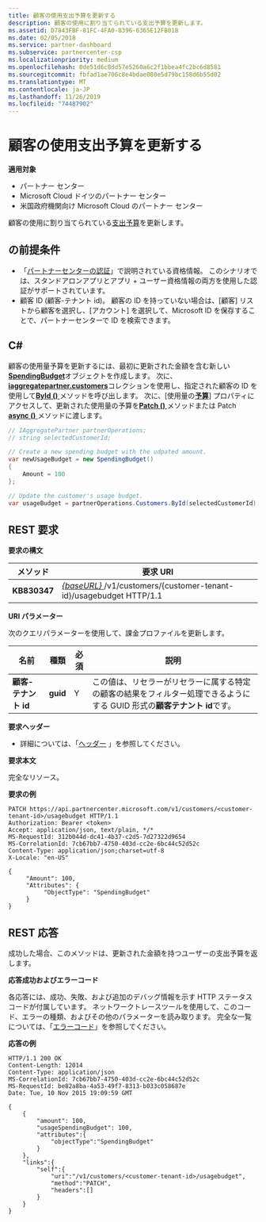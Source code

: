 ```yaml
---
title: 顧客の使用支出予算を更新する
description: 顧客の使用に割り当てられている支出予算を更新します。
ms.assetid: D7843FBF-81FC-4FA0-8396-6365E12FB01B
ms.date: 02/05/2018
ms.service: partner-dashboard
ms.subservice: partnercenter-csp
ms.localizationpriority: medium
ms.openlocfilehash: 0de51d6c8dd57e5260a6c2f1bbea4fc2bc6d8581
ms.sourcegitcommit: fbfad1ae706c8e4bdae080e5d79bc158d6b55d02
ms.translationtype: MT
ms.contentlocale: ja-JP
ms.lasthandoff: 11/26/2019
ms.locfileid: "74487902"
---
```

# <a name="update-a-customers-usage-spending-budget"></a>顧客の使用支出予算を更新する


**適用対象**

- パートナー センター
- Microsoft Cloud ドイツのパートナー センター
- 米国政府機関向け Microsoft Cloud のパートナー センター

顧客の使用に割り当てられている[支出予算](customer-usage-resources.md#customerusagesummary)を更新します。

## <a name="span-idprerequisitesspan-idprerequisitesspan-idprerequisitesprerequisites"></a><span id="Prerequisites"/><span id="prerequisites"/><span id="PREREQUISITES"/>の前提条件


- 「[パートナーセンターの認証](partner-center-authentication.md)」で説明されている資格情報。 このシナリオでは、スタンドアロンアプリとアプリ + ユーザー資格情報の両方を使用した認証がサポートされています。
- 顧客 ID (顧客-テナント id)。 顧客の ID を持っていない場合は、[顧客] リストから顧客を選択し、[アカウント] を選択して、Microsoft ID を保存することで、パートナーセンターで ID を検索できます。

## <a name="span-idc_span-idc_c"></a><span id="C_"/><span id="c_"/>C#


顧客の使用量予算を更新するには、最初に更新された金額を含む新しい[**SpendingBudget**](https://docs.microsoft.com/dotnet/api/microsoft.store.partnercenter.models.usage.spendingbudget)オブジェクトを作成します。 次に、 [**iaggregatepartner.customers**](https://docs.microsoft.com/dotnet/api/microsoft.store.partnercenter.customers.icustomercollection)コレクションを使用し、指定された顧客の ID を使用して[**ById ()** ](https://docs.microsoft.com/dotnet/api/microsoft.store.partnercenter.customers.icustomercollection.byid)メソッドを呼び出します。 次に、[使用量の[**予算**](https://docs.microsoft.com/dotnet/api/microsoft.store.partnercenter.customers.icustomer.usagebudget)] プロパティにアクセスして、更新された使用量の予算を[**Patch ()** ](https://docs.microsoft.com/dotnet/api/microsoft.store.partnercenter.usage.icustomerusagespendingbudget.patch)メソッドまたは Patch [**async ()** ](https://docs.microsoft.com/dotnet/api/microsoft.store.partnercenter.usage.icustomerusagespendingbudget.patchasync)メソッドに渡します。

``` csharp
// IAggregatePartner partnerOperations;
// string selectedCustomerId;

// Create a new spending budget with the udpated amount.
var newUsageBudget = new SpendingBudget()
{  
    Amount = 100
};

// Update the customer's usage budget.
var usageBudget = partnerOperations.Customers.ById(selectedCustomerId).UsageBudget.Patch(newUsageBudget);
```



## <a name="span-id_requestspan-id_requestspan-id_request-rest-request"></a><span id="_Request"/><span id="_request"/><span id="_REQUEST"/> REST 要求


**要求の構文**

| メソッド    | 要求 URI                                                                                             |
|-----------|---------------------------------------------------------------------------------------------------------|
| **KB830347** | [ *{baseURL}* ](partner-center-rest-urls.md)/v1/customers/{customer-tenant-id}/usagebudget HTTP/1.1 |   
 

**URI パラメーター**

次のクエリパラメーターを使用して、課金プロファイルを更新します。

| 名前                   | 種類     | 必須 | 説明                                                                                                                                            |
|------------------------|----------|----------|--------------------------------------------------------------------------------------------------------------------------------------------------------|
| **顧客-テナント id** | **guid** | Y        | この値は、リセラーがリセラーに属する特定の顧客の結果をフィルター処理できるようにする GUID 形式の**顧客テナント id**です。 |

 

**要求ヘッダー**

- 詳細については、「[ヘッダー](headers.md) 」を参照してください。


**要求本文**

完全なリソース。


**要求の例**

```http
PATCH https://api.partnercenter.microsoft.com/v1/customers/<customer-tenant-id>/usagebudget HTTP/1.1
Authorization: Bearer <token>
Accept: application/json, text/plain, */*
MS-RequestId: 312b044d-dc41-4b37-c2d5-7d27322d9654
MS-CorrelationId: 7cb67bb7-4750-403d-cc2e-6bc44c52d52c
Content-Type: application/json;charset=utf-8
X-Locale: "en-US"

{
     "Amount": 100,
     "Attributes": {
          "ObjectType": "SpendingBudget"
     }
}
```



## <a name="span-id_responsespan-id_responsespan-id_response-rest-response"></a><span id="_Response"/><span id="_response"/><span id="_RESPONSE"/> REST 応答

成功した場合、このメソッドは、更新された金額を持つユーザーの支出予算を返します。


**応答成功およびエラーコード**

各応答には、成功、失敗、および追加のデバッグ情報を示す HTTP ステータスコードが付属しています。 ネットワークトレースツールを使用して、このコード、エラーの種類、およびその他のパラメーターを読み取ります。 完全な一覧については、「[エラーコード](error-codes.md)」を参照してください。


**応答の例**

```http
HTTP/1.1 200 OK
Content-Length: 12014
Content-Type: application/json
MS-CorrelationId: 7cb67bb7-4750-403d-cc2e-6bc44c52d52c
MS-RequestId: be82a8ba-4a53-49f7-8313-b033c058687e
Date: Tue, 10 Nov 2015 19:09:59 GMT

{
    {
        "amount": 100,
        "usageSpendingBudget": 100,
        "attributes":{
            "objectType":"SpendingBudget"
        }
    },
    "links":{
        "self":{
            "uri":"/v1/customers/<customer-tenant-id>/usagebudget",
            "method":"PATCH",
            "headers":[]
        }
    }
}
```

